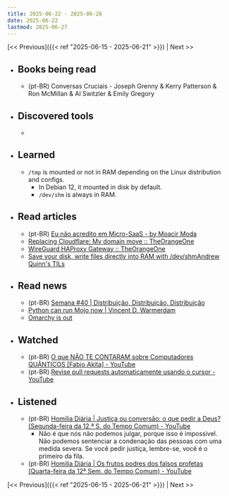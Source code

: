 ```yaml
---
title: 2025-06-22 - 2025-06-28
date: 2025-06-22
lastmod: 2025-06-27
---
```


[<< Previous]({{< ref "2025-06-15 - 2025-06-21" >}}) | Next >>

- ## Books being read
  - (pt-BR) Conversas Cruciais - Joseph Grenny & Kerry Patterson & Ron McMillan
    & Al Switzler & Emily Gregory

- ## Discovered tools
  -

- ## Learned
  - `/tmp` is mounted or not in RAM depending on the Linux distribution and configs.
    - In Debian 12, it mounted in disk by default.
    - `/dev/shm` is always in RAM.

- ## Read articles
  - (pt-BR) [Eu não acredito em Micro-SaaS - by Moacir Moda](https://moacirmoda.substack.com/p/eu-nao-acredito-em-micro-saas)
  - [ Replacing Cloudflare: My domain move :: TheOrangeOne ](https://theorangeone.net/posts/replacing-cloudflare)
  - [ WireGuard HAProxy Gateway :: TheOrangeOne ](https://theorangeone.net/posts/wireguard-haproxy-gateway)
  - [Save your disk, write files directly into RAM with /dev/shmAndrew Quinn's TILs](https://hiandrewquinn.github.io/til-site/posts/save-your-disk-write-files-directly-into-ram-with-dev-shm)

- ## Read news
  - (pt-BR) [Semana #40 | Distribuição, Distribuição, Distribuição](https://mabreu.substack.com/p/semana-40-distribuicao-distribuicao)
  - [Python can run Mojo now | Vincent D. Warmerdam](https://koaning.io/posts/giving-mojo-a-spin)
  - [Omarchy is out](https://world.hey.com/dhh/omarchy-is-out-4666dd31)

- ## Watched
  - (pt-BR) [O que NÃO TE CONTARAM sobre Computadores QUÂNTICOS [Fabio Akita] - YouTube](https://www.youtube.com/watch?v=x8XFQA6fNQU)
  - (pt-BR) [Revise pull requests automaticamente usando o cursor - YouTube](https://www.youtube.com/watch?v=6TPVUpUcwbI)

- ## Listened
  - (pt-BR) [Homilia Diária | Justiça ou conversão: o que pedir a Deus? (Segunda-feira da 12.ª S. do Tempo Comum) - YouTube](https://www.youtube.com/watch?v=hTjKaqY7pmE)
    - Não é que nós não podemos julgar, porque isso é impossivel. Não
      podemos sentenciar a condenação das pessoas com uma medida severa. Se
      você pedir justiça, lembre-se, você é o primeiro da fila.
  - (pt-BR) [Homilia Diária | Os frutos podres dos falsos profetas (Quarta-feira da 12ª Sem. do Tempo Comum) - YouTube](https://www.youtube.com/watch?v=nJz0SUj80PQ)

[<< Previous]({{< ref "2025-06-15 - 2025-06-21" >}}) | Next >>
